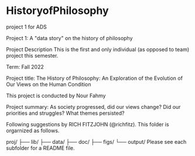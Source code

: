# HistoryofPhilosophy
project 1 for ADS

Project 1: A "data story" on the history of philosophy


Project Description
This is the first and only individual (as opposed to team) project this semester.

Term: Fall 2022

Project title: The History of Philosophy: An Exploration of the Evolution of Our Views on the Human Condition


This project is conducted by Nour Fahmy

Project summary: As society progressed, did our views change? Did our priorities and struggles? What themes persisted? 

Following suggestions by RICH FITZJOHN (@richfitz). This folder is orgarnized as follows.

proj/
├── lib/
├── data/
├── doc/
├── figs/
└── output/
Please see each subfolder for a README file.
